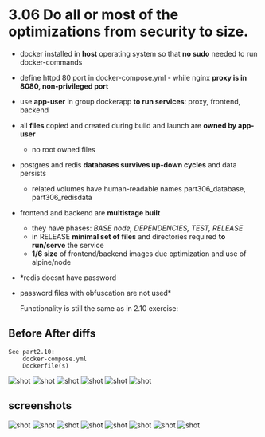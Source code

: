 # 3.06 Do all or most of the optimizations from security to size.

- docker installed in **host** operating system so that **no sudo** needed to run docker-commands
- define httpd 80 port in docker-compose.yml - while nginx **proxy is in 8080, non-privileged port**
- use **app-user** in group dockerapp **to run services**: proxy, frontend, backend
- all **files** copied and created during build and launch are **owned by app-user**
    - no root owned files
- postgres and redis **databases survives up-down cycles** and data persists
    - related volumes have human-readable names part306_database, part306_redisdata
- frontend and backend are **multistage built**
    - they have phases: *BASE node, DEPENDENCIES, TEST, RELEASE*
    - in RELEASE **minimal set of files** and directories required **to run/serve** the service
    - **1/6 size** of frontend/backend images due optimization and use of alpine/node
- *redis doesnt have password
- password files with obfuscation are not used*

    Functionality is still the same as in 2.10 exercise:

## Before After diffs
    
    See part2.10:
        docker-compose.yml
        Dockerfile(s)
![shot](./part3.06/../BEFORE_AFTER-docker-compose-01.png)
![shot](./part3.06/../before-after-docker-compose-backend-2.png)
![shot](./part3.06/../before-after-dockerfile-proxy.png)
![shot](./part3.06/../before-after-frontend-proxy-.png)
![shot](./part3.06/../before-after-multistaged-etc-docker-frontend.png)
![shot](./part3.06/../before-after-multistaged-dockerfile-frontend-part2.png)


## screenshots
![shot](./optimized-images-306i.png)
![shot](./green_buttons-306.png)
![shot](./containers-306c.png)
![shot](./proxy-owner.png)
![shot](./front-owner.png)
![shot](./backend-owner.png)
![shot](./frontend-files.png)
![shot](./backend-files.png)


